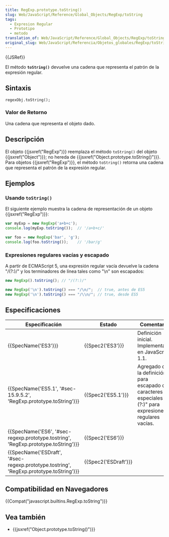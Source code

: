 ```yaml
---
title: RegExp.prototype.toString()
slug: Web/JavaScript/Reference/Global_Objects/RegExp/toString
tags:
  - Expresion Regular
  - Prototipo
  - metodo
translation_of: Web/JavaScript/Reference/Global_Objects/RegExp/toString
original_slug: Web/JavaScript/Referencia/Objetos_globales/RegExp/toString
---
```

{{JSRef}}

El método **`toString()`** devuelve una cadena que representa el patrón de la expresión regular.

## Sintaxis

    regexObj.toString();

### Valor de Retorno

Una cadena que representa el objeto dado.

## Descripción

El objeto {{jsxref("RegExp")}} reemplaza el método `toString()` del objeto {{jsxref("Object")}}; no hereda de {{jsxref("Object.prototype.toString()")}}. Para objetos {{jsxref("RegExp")}}, el método `toString()` retorna una cadena que representa el patrón de la expresión regular.

## Ejemplos

### Usando `toString()`

El siguiente ejemplo muestra la cadena de representación de un objeto {{jsxref("RegExp")}}:

```js
var myExp = new RegExp('a+b+c');
console.log(myExp.toString());  // '/a+b+c/'

var foo = new RegExp('bar', 'g');
console.log(foo.toString());    // '/bar/g'
```

### Expresiones regulares vacías y escapado

A partir de ECMAScript 5, una expresión regular vacía devuelve la cadena "/(?:)/" y los terminadores de línea tales como "\n" son escapados:

```js
new RegExp().toString(); // "/(?:)/"

new RegExp('\n').toString() === "/\n/";  // true, antes de ES5
new RegExp('\n').toString() === "/\\n/"; // true, desde ES5
```

## Especificaciones

| Especificación                                                                                                       | Estado                       | Comentario                                                                                                   |
| -------------------------------------------------------------------------------------------------------------------- | ---------------------------- | ------------------------------------------------------------------------------------------------------------ |
| {{SpecName('ES3')}}                                                                                             | {{Spec2('ES3')}}         | Definición inicial. Implementado en JavaScript 1.1.                                                          |
| {{SpecName('ES5.1', '#sec-15.9.5.2', 'RegExp.prototype.toString')}}                             | {{Spec2('ES5.1')}}     | Agregado de la definición para escapado de caracteres especiales y "(?:)" para expresiones regulares vacías. |
| {{SpecName('ES6', '#sec-regexp.prototype.tostring', 'RegExp.prototype.toString')}}         | {{Spec2('ES6')}}         |                                                                                                              |
| {{SpecName('ESDraft', '#sec-regexp.prototype.tostring', 'RegExp.prototype.toString')}} | {{Spec2('ESDraft')}} |                                                                                                              |

## Compatibilidad en Navegadores

{{Compat("javascript.builtins.RegExp.toString")}}

## Vea también

- {{jsxref("Object.prototype.toString()")}}
